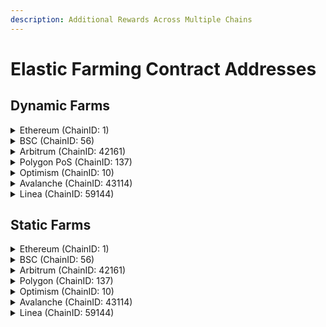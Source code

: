 ```yaml
---
description: Additional Rewards Across Multiple Chains
---
```


# Elastic Farming Contract Addresses

## Dynamic Farms

<details>

<summary>Ethereum (ChainID: 1)</summary>

* **KyberSwapElasticLM**: [`0x7D5ba536ab244aAA1EA42aB88428847F25E3E676`](https://etherscan.io/address/0x7D5ba536ab244aAA1EA42aB88428847F25E3E676)&#x20;
* **KSElasticLMHelper**: [`0x35BE3F4fd8239A35a7F120756D4D69e5C5e10870`](https://etherscan.io/address/0x35BE3F4fd8239A35a7F120756D4D69e5C5e10870)

</details>

<details>

<summary>BSC (ChainID: 56)</summary>

* **KyberSwapElasticLM**: [`0x7D5ba536ab244aAA1EA42aB88428847F25E3E676`](https://bscscan.com/address/0x7D5ba536ab244aAA1EA42aB88428847F25E3E676)&#x20;
* **KSElasticLMHelper**: [`0x35BE3F4fd8239A35a7F120756D4D69e5C5e10870`](https://bscscan.com/address/0x35BE3F4fd8239A35a7F120756D4D69e5C5e10870)

</details>

<details>

<summary>Arbitrum (ChainID: 42161)</summary>

* **KyberSwapElasticLM**: [`0x7D5ba536ab244aAA1EA42aB88428847F25E3E676`](https://arbiscan.io/address/0x7D5ba536ab244aAA1EA42aB88428847F25E3E676)&#x20;
* **KSElasticLMHelper**: [`0x35BE3F4fd8239A35a7F120756D4D69e5C5e10870`](https://arbiscan.io/address/0x35BE3F4fd8239A35a7F120756D4D69e5C5e10870)

</details>

<details>

<summary>Polygon PoS (ChainID: 137)</summary>

* **KyberSwapElasticLM**: [`0x7D5ba536ab244aAA1EA42aB88428847F25E3E676`](https://polygonscan.com/address/0x7D5ba536ab244aAA1EA42aB88428847F25E3E676)&#x20;
* **KSElasticLMHelper**: [`0x35BE3F4fd8239A35a7F120756D4D69e5C5e10870`](https://polygonscan.com/address/0x35BE3F4fd8239A35a7F120756D4D69e5C5e10870)

</details>

<details>

<summary>Optimism (ChainID: 10)</summary>

* **KyberSwapElasticLM**: [`0x7D5ba536ab244aAA1EA42aB88428847F25E3E676`](https://optimistic.etherscan.io/address/0x7d5ba536ab244aaa1ea42ab88428847f25e3e676)&#x20;
* **KSElasticLMHelper**: [`0x35BE3F4fd8239A35a7F120756D4D69e5C5e10870`](https://optimistic.etherscan.io/address/0x35BE3F4fd8239A35a7F120756D4D69e5C5e10870)

</details>

<details>

<summary>Avalanche (ChainID: 43114)</summary>

* **KyberSwapElasticLM**: [`0x7D5ba536ab244aAA1EA42aB88428847F25E3E676`](https://snowtrace.io/address/0x7D5ba536ab244aAA1EA42aB88428847F25E3E676)&#x20;
* **KSElasticLMHelper**: [`0x35BE3F4fd8239A35a7F120756D4D69e5C5e10870`](https://snowtrace.io/address/0x35BE3F4fd8239A35a7F120756D4D69e5C5e10870)

</details>

<details>

<summary>Linea (ChainID: 59144)</summary>

* **KyberSwapElasticLM**: [`0x7D5ba536ab244aAA1EA42aB88428847F25E3E676`](https://explorer.linea.build/address/0x7D5ba536ab244aAA1EA42aB88428847F25E3E676)
* **KSElasticLMHelper**: [`0x6AFeb9EDd6Cf44fA8E89b1eee28284e6dD7705C8`](https://explorer.linea.build/address/0x6AFeb9EDd6Cf44fA8E89b1eee28284e6dD7705C8)

</details>

## Static Farms

<details>

<summary>Ethereum (ChainID: 1)</summary>

* **KSElasticLMV2 (v1.1.3):** [`0xf2BcDf38baA52F6b0C1Db5B025DfFf01Ae1d6dBd`](https://etherscan.io/address/0xf2BcDf38baA52F6b0C1Db5B025DfFf01Ae1d6dBd)
* **KSElasticLMV2 (v1.1.1 - FRAX Farms):** [`0x3D6AfE2fB73fFEd2E3dD00c501A174554e147a43`](https://etherscan.io/address/0x3D6AfE2fB73fFEd2E3dD00c501A174554e147a43)
* **KSElasticLMV2 (v1.1.0)**: [`0xA70a1Ad0F91c52c79e177c5A18a7C9E1C4360e0e`](https://etherscan.io/address/0xA70a1Ad0F91c52c79e177c5A18a7C9E1C4360e0e)
* **KSElasticLMHelper**: [`0x6AFeb9EDd6Cf44fA8E89b1eee28284e6dD7705C8`](https://etherscan.io/address/0x6AFeb9EDd6Cf44fA8E89b1eee28284e6dD7705C8)

</details>

<details>

<summary>BSC (ChainID: 56)</summary>

* **KSElasticLMV2 (v1.1.0)**: [`0xE44ec65521B85612fa7BC45d842645Fb4B690E4b`](https://bscscan.com/address/0xE44ec65521B85612fa7BC45d842645Fb4B690E4b)
* **KSElasticLMHelper**: [`0x6AFeb9EDd6Cf44fA8E89b1eee28284e6dD7705C8`](https://bscscan.com/address/0x6AFeb9EDd6Cf44fA8E89b1eee28284e6dD7705C8)

</details>

<details>

<summary>Arbitrum (ChainID: 42161)</summary>

* **KSElasticLMV2 (v1.1.1):** [`0xf2BcDf38baA52F6b0C1Db5B025DfFf01Ae1d6dBd`](https://arbiscan.io/address/0xf2BcDf38baA52F6b0C1Db5B025DfFf01Ae1d6dBd)
* **KSElasticLMV2 (v1.1.1 - FRAX Farms):** [`0x3D6AfE2fB73fFEd2E3dD00c501A174554e147a43`](https://arbiscan.io/address/0x3D6AfE2fB73fFEd2E3dD00c501A174554e147a43)
* **KSElasticLMV2 (v1.1.0)**: [`0xA70a1Ad0F91c52c79e177c5A18a7C9E1C4360e0e`](https://arbiscan.io/address/0xA70a1Ad0F91c52c79e177c5A18a7C9E1C4360e0e)&#x20;
* **KSElasticLMV2 (v1.0.0)**: [`0xE44ec65521B85612fa7BC45d842645Fb4B690E4b`](https://arbiscan.io/address/0xE44ec65521B85612fa7BC45d842645Fb4B690E4b)&#x20;
* **KSElasticLMHelper**: [`0x6AFeb9EDd6Cf44fA8E89b1eee28284e6dD7705C8`](https://arbiscan.io/address/0x6AFeb9EDd6Cf44fA8E89b1eee28284e6dD7705C8)

</details>

<details>

<summary>Polygon (ChainID: 137)</summary>

* **KSElasticLMV2 (v1.1.1):** [`0xf2BcDf38baA52F6b0C1Db5B025DfFf01Ae1d6dBd`](https://polygonscan.com/address/0xf2BcDf38baA52F6b0C1Db5B025DfFf01Ae1d6dBd)
* **KSElasticLMV2 (v1.1.1 - FRAX Farms):** [`0x3D6AfE2fB73fFEd2E3dD00c501A174554e147a43`](https://polygonscan.com/address/0x3D6AfE2fB73fFEd2E3dD00c501A174554e147a43)
* **KSElasticLMV2 (v1.1.0)**: [`0xA70a1Ad0F91c52c79e177c5A18a7C9E1C4360e0e`](https://polygonscan.com/address/0xA70a1Ad0F91c52c79e177c5A18a7C9E1C4360e0e)&#x20;
* **KSElasticLMHelper**: [`0x6AFeb9EDd6Cf44fA8E89b1eee28284e6dD7705C8`](https://polygonscan.com/address/0x6AFeb9EDd6Cf44fA8E89b1eee28284e6dD7705C8)

</details>

<details>

<summary>Optimism (ChainID: 10)</summary>

* **KSElasticLMV2 (v1.1.1):** [`0xf2BcDf38baA52F6b0C1Db5B025DfFf01Ae1d6dBd`](https://optimistic.etherscan.io/address/0xf2bcdf38baa52f6b0c1db5b025dfff01ae1d6dbd)
* **KSElasticLMV2 (v1.1.1 - FRAX Farms):** [`0x3D6AfE2fB73fFEd2E3dD00c501A174554e147a43`](https://optimistic.etherscan.io/address/0x3D6AfE2fB73fFEd2E3dD00c501A174554e147a43)
* **KSElasticLMV2 (v1.1.0)**: [`0xA70a1Ad0F91c52c79e177c5A18a7C9E1C4360e0e`](https://optimistic.etherscan.io/address/0xA70a1Ad0F91c52c79e177c5A18a7C9E1C4360e0e)&#x20;
* **KSElasticLMHelper**: [`0x6AFeb9EDd6Cf44fA8E89b1eee28284e6dD7705C8`](https://optimistic.etherscan.io/address/0x6AFeb9EDd6Cf44fA8E89b1eee28284e6dD7705C8)

</details>

<details>

<summary>Avalanche (ChainID: 43114)</summary>

* **KSElasticLMV2 (v1.1.1):** [`0xf2BcDf38baA52F6b0C1Db5B025DfFf01Ae1d6dBd`](https://snowtrace.io/address/0xf2BcDf38baA52F6b0C1Db5B025DfFf01Ae1d6dBd)
* **KSElasticLMV2 (v1.1.1 - FRAX Farms):** [`0x3D6AfE2fB73fFEd2E3dD00c501A174554e147a43`](https://snowtrace.io/address/0x3D6AfE2fB73fFEd2E3dD00c501A174554e147a43)
* **KSElasticLMV2 (v1.1.0)**: [`0xA70a1Ad0F91c52c79e177c5A18a7C9E1C4360e0e`](https://snowtrace.io/address/0xA70a1Ad0F91c52c79e177c5A18a7C9E1C4360e0e)&#x20;
* **KSElasticLMHelper**: [`0x6AFeb9EDd6Cf44fA8E89b1eee28284e6dD7705C8`](https://snowtrace.io/address/0x6AFeb9EDd6Cf44fA8E89b1eee28284e6dD7705C8)

</details>

<details>

<summary>Linea (ChainID: 59144)</summary>

* **KSElasticLMV2 (v1.1.1):** [`0x3D6AfE2fB73fFEd2E3dD00c501A174554e147a43`](https://explorer.linea.build/address/0x3D6AfE2fB73fFEd2E3dD00c501A174554e147a43)
* **KSElasticLMHelper**: [`0x6AFeb9EDd6Cf44fA8E89b1eee28284e6dD7705C8`](https://explorer.linea.build/address/0x6AFeb9EDd6Cf44fA8E89b1eee28284e6dD7705C8)

</details>
